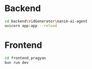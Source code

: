 # Backend

```bash
cd backend\VidGenerator\manim-ai-agent
uvicorn app:app --reload
```

# Frontend

```bash
cd frontend_pragyan
bun run dev
```
